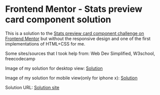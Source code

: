 # Frontend Mentor - Stats preview card component solution

This is a solution to the [Stats preview card component challenge on Frontend Mentor](https://www.frontendmentor.io/challenges/stats-preview-card-component-8JqbgoU62) but without the responsive design and one of the first implementations of HTML+CSS for me.

Some sites/sources that I took help from:
Web Dev Simplified, W3school, freecodecamp

Image of my solution for desktop view: [Solution](/solution-screenshot.png)

Image of my solution for mobile view(only for iphone x): [Solution](/ipx-screenshot.png)

Solution URL: [Solution site](https://darthsalad.github.io/stats-preview-card-component-main/)
